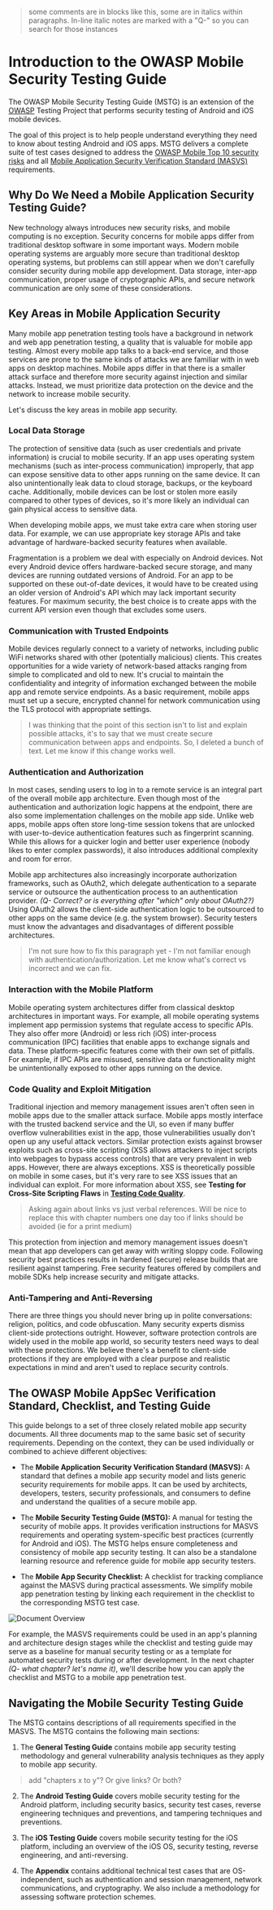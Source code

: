 > some comments are in blocks like this, some are in italics within paragraphs. In-line italic notes are marked with a "Q-" so you can search for those instances  

# Introduction to the OWASP Mobile Security Testing Guide

The OWASP Mobile Security Testing Guide (MSTG) is an extension of the [OWASP](https://www.owasp.org/) Testing Project that performs security testing of Android and iOS mobile devices.

The goal of this project is to help people understand everything they need to know about testing Android and iOS apps. MSTG delivers a complete suite of test cases designed to address the [OWASP Mobile Top 10 security risks](https://www.owasp.org/index.php/Mobile_Top_10_2016-Top_10) and all [Mobile Application Security Verification Standard (MASVS)](https://github.com/OWASP/owasp-masvs) requirements.

## Why Do We Need a Mobile Application Security Testing Guide?

New technology always introduces new security risks, and mobile computing is no exception. Security concerns for mobile apps differ from traditional desktop software in some important ways. Modern mobile operating systems are arguably more secure than traditional desktop operating systems, but problems can still appear when we don't carefully consider security during mobile app development. Data storage, inter-app communication, proper usage of cryptographic APIs, and secure network communication are only some of these considerations. 

## Key Areas in Mobile Application Security

Many mobile app penetration testing tools have a background in network and web app penetration testing, a quality that is valuable for mobile app testing. Almost every mobile app talks to a back-end service, and those services are prone to the same kinds of attacks we are familiar with in web apps on desktop machines. Mobile apps differ in that there is a smaller attack surface and therefore more security against injection and similar attacks. Instead, we must prioritize data protection on the device and the network to increase mobile security. 

Let's discuss the key areas in mobile app security.

### Local Data Storage

The protection of sensitive data (such as user credentials and private information) is crucial to mobile security. If an app uses operating system mechanisms (such as inter-process communication) improperly, that app can expose sensitive data to other apps running on the same device. It can also unintentionally leak data to cloud storage, backups, or the keyboard cache. Additionally, mobile devices can be lost or stolen more easily compared to other types of devices, so it's more likely an individual can gain physical access to sensitive data.

When developing mobile apps, we must take extra care when storing user data. For example, we can use appropriate key storage APIs and take advantage of hardware-backed security features when available.

Fragmentation is a problem we deal with especially on Android devices. Not every Android device offers hardware-backed secure storage, and many devices are running outdated versions of Android. For an app to be supported on these out-of-date devices, it would have to be created using an older version of Android's API which may lack important security features. For maximum security, the best choice is to create apps with the current API version even though that excludes some users.

### Communication with Trusted Endpoints

Mobile devices regularly connect to a variety of networks, including public WiFi networks shared with other (potentially malicious) clients. This creates opportunities for a wide variety of network-based attacks ranging from simple to complicated and old to new. It's crucial to maintain the confidentiality and integrity of information exchanged between the mobile app and remote service endpoints. As a basic requirement, mobile apps must set up a secure, encrypted channel for network communication using the TLS protocol with appropriate settings.

> I was thinking that the point of this section isn't to list and explain possible attacks, it's to say that we must create secure communication between apps and endpoints. So, I deleted a bunch of text. Let me know if this change works well. 

### Authentication and Authorization

In most cases, sending users to log in to a remote service is an integral part of the overall mobile app architecture. Even though most of the authentication and authorization logic happens at the endpoint, there are also some implementation challenges on the mobile app side. Unlike web apps, mobile apps often store long-time session tokens that are unlocked with user-to-device authentication features such as fingerprint scanning. While this allows for a quicker login and better user experience (nobody likes to enter complex passwords), it also introduces additional complexity and room for error.

Mobile app architectures also increasingly incorporate authorization frameworks, such as OAuth2, which delegate authentication to a separate service or outsource the authentication process to an authentication provider. *(Q- Correct? or is everything after "which" only about OAuth2?)* Using OAuth2 allows the client-side authentication logic to be outsourced to other apps on the same device (e.g. the system browser). Security testers must know the advantages and disadvantages of different possible architectures.

> I'm not sure how to fix this paragraph yet - I'm not familiar enough with authentication/authorization. Let me know what's correct vs incorrect and we can fix.

### Interaction with the Mobile Platform

Mobile operating system architectures differ from classical desktop architectures in important ways. For example, all mobile operating systems implement app permission systems that regulate access to specific APIs. They also offer more (Android) or less rich (iOS) inter-process communication (IPC) facilities that enable apps to exchange signals and data. These platform-specific features come with their own set of pitfalls. For example, if IPC APIs are misused, sensitive data or functionality might be unintentionally exposed to other apps running on the device.

### Code Quality and Exploit Mitigation

Traditional injection and memory management issues aren't often seen in mobile apps due to the smaller attack surface. Mobile apps mostly interface with the trusted backend service and the UI, so even if many buffer overflow vulnerabilities exist in the app, those vulnerabilities usually don't open up any useful attack vectors. Similar protection exists against browser exploits such as cross-site scripting (XSS allows attackers to inject scripts into webpages to bypass access controls) that are very prevalent in web apps. However, there are always exceptions. XSS is theoretically possible on mobile in some cases, but it's very rare to see XSS issues that an individual can exploit. For more information about XSS, see **Testing for Cross-Site Scripting Flaws** in [**Testing Code Quality**](https://github.com/OWASP/owasp-mstg/blob/master/Document/0x04h-Testing-Code-Quality.md#user-content-testing-for-cross-site-scripting-flaws).

>Asking again about links vs just verbal references. Will be nice to replace this with chapter numbers one day too if links should be avoided (ie for a print medium)

This protection from injection and memory management issues doesn't mean that app developers can get away with writing sloppy code. Following security best practices results in hardened (secure) release builds that are resilient against tampering. Free security features offered by compilers and mobile SDKs help increase security and mitigate attacks.

### Anti-Tampering and Anti-Reversing

There are three things you should never bring up in polite conversations: religion, politics, and code obfuscation. Many security experts dismiss client-side protections outright. However, software protection controls are widely used in the mobile app world, so security testers need ways to deal with these protections. We believe there's a benefit to client-side protections if they are employed with a clear purpose and realistic expectations in mind and aren't used to replace security controls.

## The OWASP Mobile AppSec Verification Standard, Checklist, and Testing Guide

This guide belongs to a set of three closely related mobile app security documents. All three documents map to the same basic set of security requirements. Depending on the context, they can be used individually or combined to achieve different objectives:

- The **Mobile Application Security Verification Standard (MASVS):** A standard that defines a mobile app security model and lists generic security requirements for mobile apps. It can be used by architects, developers, testers, security professionals, and consumers to define and understand the qualities of a secure mobile app.

- The **Mobile Security Testing Guide (MSTG):** A manual for testing the security of mobile apps. It provides verification instructions for MASVS requirements and operating system-specific best practices (currently for Android and iOS). The MSTG helps ensure completeness and consistency of mobile app security testing. It can also be a standalone learning resource and reference guide for mobile app security testers.

- The **Mobile App Security Checklist:** A checklist for tracking compliance against the MASVS during practical assessments. We simplify mobile app penetration testing by linking each requirement in the checklist to the corresponding MSTG test case.

![Document Overview](Images/Chapters/0x03/owasp-mobile-overview.jpg)

For example, the MASVS requirements could be used in an app's planning and architecture design stages while the checklist and testing guide may serve as a baseline for manual security testing or as a template for automated security tests during or after development. In the next chapter *(Q- what chapter? let's name it)*, we'll describe how you can apply the checklist and MSTG to a mobile app penetration test.

## Navigating the Mobile Security Testing Guide 

The MSTG contains descriptions of all requirements specified in the MASVS. The MSTG contains the following main sections:

1. The **General Testing Guide** contains mobile app security testing methodology and general vulnerability analysis techniques as they apply to mobile app security.
> add "chapters x to y"? Or give links? Or both?

2. The **Android Testing Guide** covers mobile security testing for the Android platform, including security basics, security test cases, reverse engineering techniques and preventions, and tampering techniques and preventions.

3. The **iOS Testing Guide** covers mobile security testing for the iOS platform, including an overview of the iOS OS, security testing, reverse engineering, and anti-reversing.

4. The **Appendix** contains additional technical test cases that are OS-independent, such as authentication and session management, network communications, and cryptography. We also include a methodology for assessing software protection schemes.
